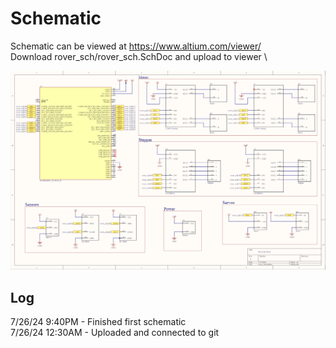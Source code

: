 # Schematic
Schematic can be viewed at https://www.altium.com/viewer/ \
Download rover_sch/rover_sch.SchDoc and upload to viewer \

![alt text](https://github.com/K8T-luh-fit/its_rover_two/blob/briantan/backend/schematic/images/rover_sch.png)

## Log
7/26/24 9:40PM - Finished first schematic \
7/26/24 12:30AM - Uploaded and connected to git